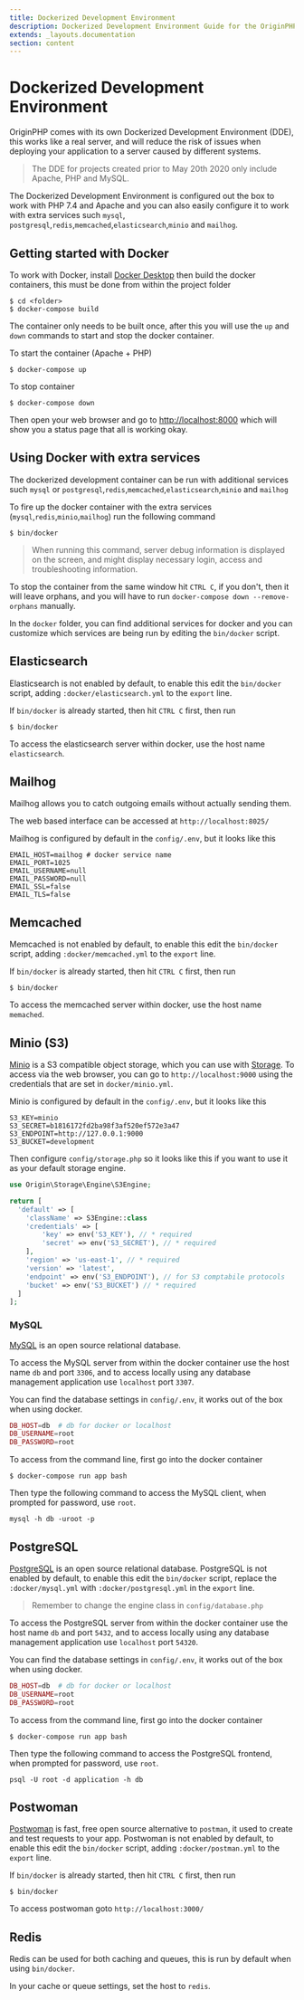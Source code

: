 ```yaml
---
title: Dockerized Development Environment
description: Dockerized Development Environment Guide for the OriginPHP Framework
extends: _layouts.documentation
section: content
---
```

# Dockerized Development Environment

OriginPHP comes with its own Dockerized Development Environment (DDE), this works like a real server, and will reduce the risk of issues when deploying your application to a server caused by different systems.

> The DDE for projects created prior to May 20th 2020 only include Apache, PHP and MySQL.

The Dockerized Development Environment is configured out the box to work with PHP 7.4 and Apache and you can also easily configure it to work with extra services such `mysql`, `postgresql`,`redis`,`memcached`,`elasticsearch`,`minio` and `mailhog`.

## Getting started with Docker

To work with Docker, install [Docker Desktop](https://www.docker.com/products/docker-desktop) then build the docker containers, this must be done from within the project folder

```linux
$ cd <folder>
$ docker-compose build
```

The container only needs to be built once, after this you will use the `up` and `down` commands to start and stop the docker container.

To start the container (Apache + PHP)

```linux
$ docker-compose up
```

To stop container

```linux
$ docker-compose down
```

Then open your web browser and go to [http://localhost:8000](http://localhost:8000)  which will show you a status page that all is working okay.

## Using Docker with extra services

The dockerized development container can be run with additional services such `mysql` or `postgresql`,`redis`,`memcached`,`elasticsearch`,`minio` and `mailhog`

To fire up the docker container with the extra services (`mysql`,`redis`,`minio`,`mailhog`) run the following command

```linux
$ bin/docker
```

> When running this command, server debug information is displayed on the screen, and might display necessary login, access  and troubleshooting information.

To stop the container from the same window hit `CTRL C`, if you don't, then it will leave orphans, and you will have to run `docker-compose down --remove-orphans` manually.

In the `docker` folder, you can find additional services for docker and you can customize which services are being run
by editing the `bin/docker` script.


## Elasticsearch

Elasticsearch is not enabled by default, to enable this edit the `bin/docker` script, adding  `:docker/elasticsearch.yml` to the `export` line.

If `bin/docker` is already started, then hit `CTRL C` first, then run

```
$ bin/docker
```

To access the elasticsearch server within docker, use the host name `elasticsearch`.

## Mailhog

Mailhog allows you to catch outgoing emails without actually sending them.

The web based interface can be accessed at `http://localhost:8025/`

Mailhog is configured by default in the `config/.env`, but it looks like this

```linux
EMAIL_HOST=mailhog # docker service name
EMAIL_PORT=1025
EMAIL_USERNAME=null
EMAIL_PASSWORD=null
EMAIL_SSL=false
EMAIL_TLS=false
```

## Memcached

Memcached is not enabled by default, to enable this edit the `bin/docker` script, adding  `:docker/memcached.yml` to the `export` line.

If `bin/docker` is already started, then hit `CTRL C` first, then run

```
$ bin/docker
```

To access the memcached server within docker, use the host name `memached`.

## Minio (S3)

[Minio](https://min.io/) is a S3 compatible object storage, which you can use with [Storage](/docs/storage). To access
via the web browser, you can go to `http://localhost:9000` using the credentials that are set in `docker/minio.yml`.

Minio is configured by default in the `config/.env`, but it looks like this

```linux
S3_KEY=minio
S3_SECRET=b1816172fd2ba98f3af520ef572e3a47
S3_ENDPOINT=http://127.0.0.1:9000
S3_BUCKET=development
```

Then configure `config/storage.php` so it looks like this if you want to use it as your default storage engine.

```php
use Origin\Storage\Engine\S3Engine;

return [
  'default' => [
    'className' => S3Engine::class
    'credentials' => [
        'key' => env('S3_KEY'), // * required
        'secret' => env('S3_SECRET'), // * required
    ],
    'region' => 'us-east-1', // * required
    'version' => 'latest',
    'endpoint' => env('S3_ENDPOINT'), // for S3 comptabile protocols
    'bucket' => env('S3_BUCKET') // * required
  ]
];
```

### MySQL

[MySQL](https://www.mysql.com/) is an open source relational database. 

To access the MySQL server from within the docker container use the host name `db` and port `3306`, and to access locally using any database management application use `localhost` port `3307`.

You can find the database settings in `config/.env`, it works out of the box when using docker.

```php
DB_HOST=db  # db for docker or localhost
DB_USERNAME=root
DB_PASSWORD=root
```

To access from the command line, first go into the docker container

```linux
$ docker-compose run app bash
```

Then type the following command to access the MySQL client, when prompted for password, use `root`.

```linux
mysql -h db -uroot -p
```

## PostgreSQL

[PostgreSQL](https://www.postgresql.org/) is an open source relational database. PostgreSQL is not enabled by default, to enable this edit the `bin/docker` script, replace the `:docker/mysql.yml` with  `:docker/postgresql.yml` in the `export` line.

> Remember to change the engine class in `config/database.php`

To access the PostgreSQL server from within the docker container use the host name `db` and port `5432`, and to access locally using any database management application use `localhost` port `54320`.

You can find the database settings in `config/.env`, it works out of the box when using docker.

```php
DB_HOST=db  # db for docker or localhost
DB_USERNAME=root
DB_PASSWORD=root
```

To access from the command line, first go into the docker container

```linux
$ docker-compose run app bash
```

Then type the following command to access the PostgreSQL frontend, when prompted for password, use `root`.

```linux
psql -U root -d application -h db
```

## Postwoman

[Postwoman](https://github.com/liyasthomas/postwoman) is fast, free open source alternative to `postman`, it used to create and test requests to your app. Postwoman is not enabled by default, to enable this edit the `bin/docker` script, adding  `:docker/postman.yml` to the `export` line.

If `bin/docker` is already started, then hit `CTRL C` first, then run

```
$ bin/docker
```

To access postwoman goto `http://localhost:3000/`

## Redis

Redis can be used for both caching and queues, this is run by default when using `bin/docker`.

In your cache or queue settings, set the host to `redis`.